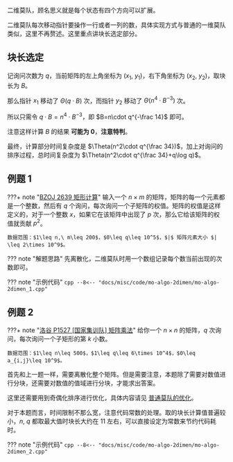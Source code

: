 二维莫队，顾名思义就是每个状态有四个方向可以扩展。

二维莫队每次移动指针要操作一行或者一列的数，具体实现方式与普通的一维莫队类似，这里不再赘述。这里重点讲块长选定部分。

## 块长选定

记询问次数为 $q$，当前矩阵的左上角坐标为 $(x_1,\ y_1)$，右下角坐标为 $(x_2,\ y_2)$，取块长为 $B$。

那么指针 $x_1$ 移动了 $\Theta(q\cdot B)$ 次，而指针 $y_2$ 移动了 $\Theta(n^4\cdot B^{-3})$ 次。

所以只需令 $q\cdot B=n^4\cdot B^{-3}$，即 $B=n\cdot q^{-\frac 14}$ 即可。

注意这样计算 $B$ 的结果 **可能为 $0$**，**注意特判**。

最终，计算部分时间复杂度是 $\Theta(n^2\cdot q^{\frac 34})$，加上对询问的排序过程，总时间复杂度为 $\Theta(n^2\cdot q^{\frac 34}+q\log q)$。

## 例题 1

???+ note "[BZOJ 2639 矩形计算](https://hydro.ac/d/bzoj/p/2639)"
    输入一个 $n\times m$ 的矩阵，矩阵的每一个元素都是一个整数，然后有 $q$ 个询问，每次询问一个子矩阵的权值。矩阵的权值是这样定义的，对于一个整数 $x$，如果它在该矩阵中出现了 $p$ 次，那么它给该矩阵的权值就贡献 $p^2$。

    数据范围：$1\leq n,\ m\leq 200$，$0\leq q\leq 10^5$，$|$ 矩阵元素大小 $| \leq 2\times 10^9$。

??? note "解题思路"
    先离散化，二维莫队时用一个数组记录每个数当前出现的次数即可。

??? note "示例代码"
    ```cpp
    --8<-- "docs/misc/code/mo-algo-2dimen/mo-algo-2dimen_1.cpp"
    ```

## 例题 2

???+ note "[洛谷 P1527 \[国家集训队\] 矩阵乘法](https://www.luogu.com.cn/problem/P1527)"
    给你一个 $n\times n$ 的矩阵，$q$ 次询问，每次询问一个子矩形的第 $k$ 小数。

    数据范围：$1\leq n\leq 500$，$1\leq q\leq 6\times 10^4$，$0\leq a_{i,j}\leq 10^9$。

首先和上一题一样，需要离散化整个矩阵。但是需要注意，本题除了需要对数值进行分块，还需要对数值的值域进行分块，才能求出答案。

这里还需要用到奇偶化排序进行优化，具体内容请见 [普通莫队的优化](../mo-algo/mo-algo.md/#普通莫队的优化)。

对于本题而言，时间限制不那么宽，注意代码常数的处理。取的块长计算值普遍较小，$n,\ q$ 都取最大值时块长大约在 $11$ 左右，可以直接设定为常数来节约代码耗时。

??? note "示例代码"
    ```cpp
    --8<-- "docs/misc/code/mo-algo-2dimen/mo-algo-2dimen_2.cpp"
    ```
